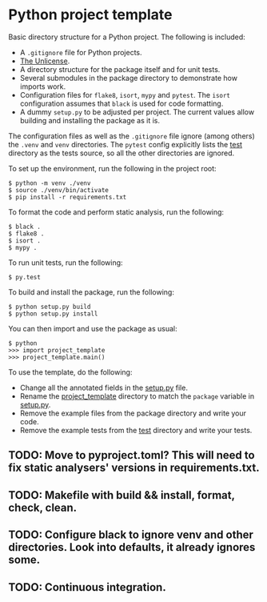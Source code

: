 # Python project template

Basic directory structure for a Python project. The following is included:
* A `.gitignore` file for Python projects.
* [The Unlicense](https://unlicense.org/).
* A directory structure for the package itself and for unit tests.
* Several submodules in the package directory to demonstrate how imports work.
* Configuration files for `flake8`, `isort`, `mypy` and `pytest`. The `isort` configuration assumes that `black` is used for code formatting.
* A dummy `setup.py` to be adjusted per project. The current values allow building and installing the package as it is.

The configuration files as well as the `.gitignore` file ignore (among others) the `.venv` and `venv` directories. The `pytest` config explicitly lists the [test](test) directory as the tests source, so all the other directories are ignored.

To set up the environment, run the following in the project root:
```
$ python -m venv ./venv
$ source ./venv/bin/activate
$ pip install -r requirements.txt
```

To format the code and perform static analysis, run the following:
```
$ black .
$ flake8 .
$ isort .
$ mypy .
```

To run unit tests, run the following:
```
$ py.test
```

To build and install the package, run the following:
```
$ python setup.py build
$ python setup.py install
```
You can then import and use the package as usual:
```
$ python
>>> import project_template
>>> project_template.main()
```

To use the template, do the following:
* Change all the annotated fields in the [setup.py](setup.py) file.
* Rename the [project_template](project_template) directory to match the `package` variable in [setup.py](setup.py).
* Remove the example files from the package directory and write your code.
* Remove the example tests from the [test](test) directory and write your tests.

## TODO: Move to pyproject.toml? This will need to fix static analysers' versions in requirements.txt.
## TODO: Makefile with build && install, format, check, clean.
## TODO: Configure black to ignore venv and other directories. Look into defaults, it already ignores some.
## TODO: Continuous integration.

